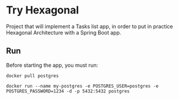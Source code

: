 # Try Hexagonal
Project that will implement a Tasks list app, in order to put in practice Hexagonal Architecture with a Spring Boot app.

## Run
Before starting the app, you must run:

`docker pull postgres`

`docker run --name my-postgres -e POSTGRES_USER=postgres -e POSTGRES_PASSWORD=1234 -d -p 5432:5432 postgres`

